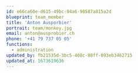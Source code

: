 ```yaml
---
id: e66ca60e-d615-49bc-94a6-98587a815a2d
blueprint: team_member
title: 'Anton Ausporbier'
portrait: team/monkey.jpg
email: anton@ausprobier.ch
phone: '+41 79 737 05 05'
functions:
  - administration
updated_by: fb21535d-3bc5-408c-88ff-093eb3462715
updated_at: 1673619636
---
```

